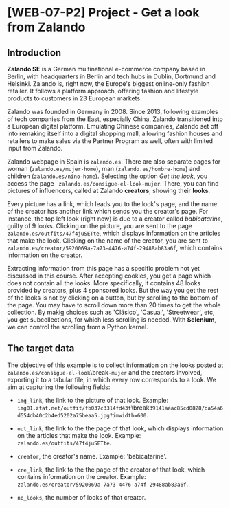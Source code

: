 # [WEB-07-P2] Project - Get a look from Zalando

## Introduction

**Zalando SE** is a German multinational e-commerce company based in Berlin, with headquarters in Berlin and tech hubs in Dublin, Dortmund and Helsinki. Zalando is, right now, the Europe's biggest online-only fashion retailer. It follows a platform approach, offering fashion and lifestyle products to customers in 23 European markets. 

Zalando was founded in Germany in 2008. Since 2013, following examples of tech companies from the East, especially China, Zalando transitioned into a European digital platform. Emulating Chinese companies, Zalando set off into remaking itself into a digital shopping mall, allowing fashion houses and retailers to make sales via the Partner Program as well, often with limited input from Zalando. 

Zalando webpage in Spain is `zalando.es`. There are also separate pages for woman (`zalando.es/mujer-home`), man (`zalando.es/hombre-home`) and children (`zalando.es/nino-home`). Selecting the option *Get the look*, you access the page ` zalando.es/consigue-el-look-mujer`. There, you can find pictures of influencers, called at Zalando **creators**, showing their **looks**. 

Every picture has a link, which leads you to the look's page, and the name of the creator has another link which sends you the creator's page. For instance, the top left look (right now) is due to a creator called *babicatarine*, guilty of 9 looks. Clicking on the picture, you are sent to the page `zalando.es/outfits/47f4juSETte`, which displays information on the articles that make the look. Clicking on the name of the creator, you are sent to `zalando.es/creator/5920069a-7a73-4476-a74f-29488ab83a6f`, which contains information on the creator.

Extracting information from this page has a specific problem not yet discussed in this course. After accepting cookies, you get a page which does not contain all the looks. More specifically, it contains 48 looks provided by creators, plus 4 sponsored looks. But the way you get the rest of the looks is not by clicking on a button, but by scrolling to the bottom of the page. You may have to scroll down more than 20 times to get the whole collection. By makig choices such as 'Clásico', 'Casual', 'Streetwear', etc, you get subcollections, for which less scrolling is needed. With **Selenium**, we can control the scrolling from a Python kernel.

## The target data

The objective of this example is to collect information on the looks posted at `zalando.es/consigue-el-look`\break`-mujer` and the creators involved, exporting it to a tabular file, in which every row corresponds to a look. We aim at capturing the following fields:

* `img_link`, the link to the picture of that look. Example: `img01.ztat.net/outfit/fb037c3314fd43f`\break`39141aaac85cd0828/da54a6d554db40c2b4ed5202a75beaa5.jpg?imwidth=600`.

* `out_link`, the link to the the page of that look, which displays information on the articles that make the look. Example: `zalando.es/outfits/47f4juSETte`.

* `creator`, the creator's name. Example: 'babicatarine'.

* `cre_link`, the link to the the page of the creator of that look, which contains information on the creator. Example: `zalando.es/creator/5920069a-7a73-4476-a74f-29488ab83a6f`.

* `no_looks`, the number of looks of that creator.

